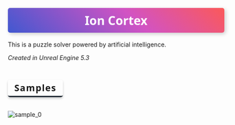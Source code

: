 <h1 style="color: white; background: linear-gradient(43deg, #4158D0 0%, #d253c3 58%, #FB5959 100%); text-align: center; padding: 10px; box-shadow: 3px 3px 10px rgba(0,0,0,0.2); font-family: 'Segoe UI', Tahoma, Geneva, Verdana, sans-serif; border-radius: 5px; text-transform: capitalize;">
    Ion Cortex
</h1>

This is a puzzle solver powered by artificial intelligence.

*Created in Unreal Engine 5.3*

<h2 style="display: inline-block; padding: 5px 15px; border-radius: 5px; border-bottom: 3px solid #1a252f; font-family: 'Segoe UI', Tahoma, Geneva, Verdana, sans-serif; text-transform: capitalize; letter-spacing: 1.5px; box-shadow: 0px 3px 5px rgba(0,0,0,0.2);">
    Samples
</h2>

![sample_0](samples/sampel_1.gif)